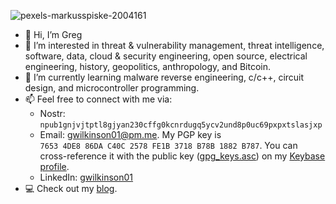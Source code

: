 ![pexels-markusspiske-2004161](https://github.com/user-attachments/assets/8d22576d-730f-4d8c-a41c-54f6c2d07429)

- 👋 Hi, I’m Greg
- 👀 I’m interested in threat & vulnerability management, threat intelligence, software, data, cloud & security engineering, open source, electrical engineering, history, geopolitics, anthropology, and Bitcoin.
- 🌱 I’m currently learning malware reverse engineering, c/c++, circuit design, and microcontroller programming.
- 📫 Feel free to connect with me via:
  - Nostr: `npub1gnjvjtptl8gjyan230cffg0kcnrdugq5ycv2und8p0uc69pxpxtslasjxp`
  - Email: gwilkinson01@pm.me. My PGP key is `7653 4DE8 86DA C40C 2578 FE1B 3718 B78B 1882 B787`. You can cross-reference it with the public key ([gpg_keys.asc](https://keybase.io/gwilkinson/pgp_keys.asc)) on my [Keybase profile](https://keybase.io/gwilkinson).
  - LinkedIn: [gwilkinson01](https://www.linkedin.com/in/gwilkinson01/)
- 💻 Check out my [blog](https://gwilkinson01.github.io/).

<!---
gwilkinson01/gwilkinson01 is a ✨ special ✨ repository because its `README.md` (this file) appears on your GitHub profile.
You can click the Preview link to take a look at your changes.
--->

